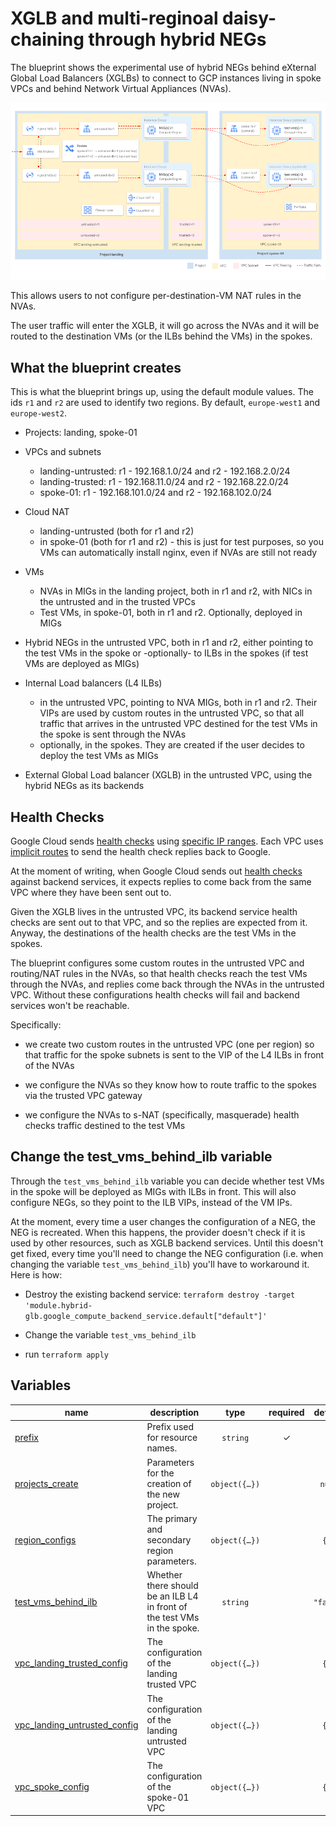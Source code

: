 # XGLB and multi-reginoal daisy-chaining through hybrid NEGs

The blueprint shows the experimental use of hybrid NEGs behind eXternal Global Load Balancers (XGLBs) to connect to GCP instances living in spoke VPCs and behind Network Virtual Appliances (NVAs).

<p align="center"> <img src="diagram.png" width="700"> </p>

This allows users to not configure per-destination-VM NAT rules in the NVAs.

The user traffic will enter the XGLB, it will go across the NVAs and it will be routed to the destination VMs (or the ILBs behind the VMs) in the spokes.

## What the blueprint creates

This is what the blueprint brings up, using the default module values.
The ids `r1` and `r2` are used to identify two regions. By default, `europe-west1` and `europe-west2`.

- Projects: landing, spoke-01

- VPCs and subnets
	+ landing-untrusted: r1 - 192.168.1.0/24 and r2 - 192.168.2.0/24
	+ landing-trusted: r1 - 192.168.11.0/24 and r2 - 192.168.22.0/24
	+ spoke-01: r1 - 192.168.101.0/24 and r2 - 192.168.102.0/24

- Cloud NAT
	+ landing-untrusted (both for r1 and r2)
	+ in spoke-01 (both for r1 and r2) - this is just for test purposes, so you VMs can automatically install nginx, even if NVAs are still not ready

- VMs
	+ NVAs in MIGs in the landing project, both in r1 and r2, with NICs in the untrusted and in the trusted VPCs
	+ Test VMs, in spoke-01, both in r1 and r2. Optionally, deployed in MIGs

- Hybrid NEGs in the untrusted VPC, both in r1 and r2, either pointing to the test VMs in the spoke or -optionally- to ILBs in the spokes (if test VMs are deployed as MIGs)

- Internal Load balancers (L4 ILBs)
	+ in the untrusted VPC, pointing to NVA MIGs, both in r1 and r2. Their VIPs are used by custom routes in the untrusted VPC, so that all traffic that arrives in the untrusted VPC destined for the test VMs in the spoke is sent through the NVAs
	+ optionally, in the spokes. They are created if the user decides to deploy the test VMs as MIGs

- External Global Load balancer (XGLB) in the untrusted VPC, using the hybrid NEGs as its backends

## Health Checks

Google Cloud sends [health checks](https://cloud.google.com/load-balancing/docs/health-checks) using [specific IP ranges](https://cloud.google.com/load-balancing/docs/health-checks#fw-netlb). Each VPC uses [implicit routes](https://cloud.google.com/vpc/docs/routes#special_return_paths) to send the health check replies back to Google.

At the moment of writing, when Google Cloud sends out [health checks](https://cloud.google.com/load-balancing/docs/health-checks) against backend services, it expects replies to come back from the same VPC where they have been sent out to.

Given the XGLB lives in the untrusted VPC, its backend service health checks are sent out to that VPC, and so the replies are expected from it. Anyway, the destinations of the health checks are the test VMs in the spokes.

The blueprint configures some custom routes in the untrusted VPC and routing/NAT rules in the NVAs, so that health checks reach the test VMs through the NVAs, and replies come back through the NVAs in the untrusted VPC. Without these configurations health checks will fail and backend services won't be reachable.

Specifically:

- we create two custom routes in the untrusted VPC (one per region) so that traffic for the spoke subnets is sent to the VIP of the L4 ILBs in front of the NVAs

- we configure the NVAs so they know how to route traffic to the spokes via the trusted VPC gateway

- we configure the NVAs to s-NAT (specifically, masquerade) health checks traffic destined to the test VMs

## Change the test_vms_behind_ilb variable

Through the `test_vms_behind_ilb` variable you can decide whether test VMs in the spoke will be deployed as MIGs with ILBs in front. This will also configure NEGs, so they point to the ILB VIPs, instead of the VM IPs.

At the moment, every time a user changes the configuration of a NEG, the NEG is recreated. When this happens, the provider doesn't check if it is used by other resources, such as XGLB backend services. Until this doesn't get fixed, every time you'll need to change the NEG configuration (i.e. when changing the variable `test_vms_behind_ilb`) you'll have to workaround it. Here is how:

- Destroy the existing backend service: `terraform destroy -target 'module.hybrid-glb.google_compute_backend_service.default["default"]'`

- Change the variable `test_vms_behind_ilb`

- run `terraform apply`
<!-- BEGIN TFDOC -->

## Variables

| name | description | type | required | default |
|---|---|:---:|:---:|:---:|
| [prefix](variables.tf#L17) | Prefix used for resource names. | <code>string</code> | ✓ |  |
| [projects_create](variables.tf#L26) | Parameters for the creation of the new project. | <code title="object&#40;&#123;&#10;  billing_account_id &#61; string&#10;  parent             &#61; string&#10;&#125;&#41;">object&#40;&#123;&#8230;&#125;&#41;</code> |  | <code>null</code> |
| [region_configs](variables.tf#L35) | The primary and secondary region parameters. | <code title="object&#40;&#123;&#10;  r1 &#61; object&#40;&#123;&#10;    region_name &#61; string&#10;    zone        &#61; string&#10;  &#125;&#41;&#10;  r2 &#61; object&#40;&#123;&#10;    region_name &#61; string&#10;    zone        &#61; string&#10;  &#125;&#41;&#10;&#125;&#41;">object&#40;&#123;&#8230;&#125;&#41;</code> |  | <code title="&#123;&#10;  r1 &#61; &#123;&#10;    region_name &#61; &#34;europe-west1&#34;&#10;    zone        &#61; &#34;europe-west1-b&#34;&#10;  &#125;&#10;  r2 &#61; &#123;&#10;    region_name &#61; &#34;europe-west2&#34;&#10;    zone        &#61; &#34;europe-west2-b&#34;&#10;  &#125;&#10;&#125;">&#123;&#8230;&#125;</code> |
| [test_vms_behind_ilb](variables.tf#L59) | Whether there should be an ILB L4 in front of the test VMs in the spoke. | <code>string</code> |  | <code>&#34;false&#34;</code> |
| [vpc_landing_trusted_config](variables.tf#L77) | The configuration of the landing trusted VPC | <code title="object&#40;&#123;&#10;  r1_cidr &#61; string&#10;  r2_cidr &#61; string&#10;&#125;&#41;">object&#40;&#123;&#8230;&#125;&#41;</code> |  | <code title="&#123;&#10;  r1_cidr &#61; &#34;192.168.11.0&#47;24&#34;,&#10;  r2_cidr &#61; &#34;192.168.22.0&#47;24&#34;&#10;&#125;">&#123;&#8230;&#125;</code> |
| [vpc_landing_untrusted_config](variables.tf#L65) | The configuration of the landing untrusted VPC | <code title="object&#40;&#123;&#10;  r1_cidr &#61; string&#10;  r2_cidr &#61; string&#10;&#125;&#41;">object&#40;&#123;&#8230;&#125;&#41;</code> |  | <code title="&#123;&#10;  r1_cidr &#61; &#34;192.168.1.0&#47;24&#34;,&#10;  r2_cidr &#61; &#34;192.168.2.0&#47;24&#34;&#10;&#125;">&#123;&#8230;&#125;</code> |
| [vpc_spoke_config](variables.tf#L89) | The configuration of the spoke-01 VPC | <code title="object&#40;&#123;&#10;  r1_cidr &#61; string&#10;  r2_cidr &#61; string&#10;&#125;&#41;">object&#40;&#123;&#8230;&#125;&#41;</code> |  | <code title="&#123;&#10;  r1_cidr &#61; &#34;192.168.101.0&#47;24&#34;,&#10;  r2_cidr &#61; &#34;192.168.102.0&#47;24&#34;&#10;&#125;">&#123;&#8230;&#125;</code> |

<!-- END TFDOC -->
